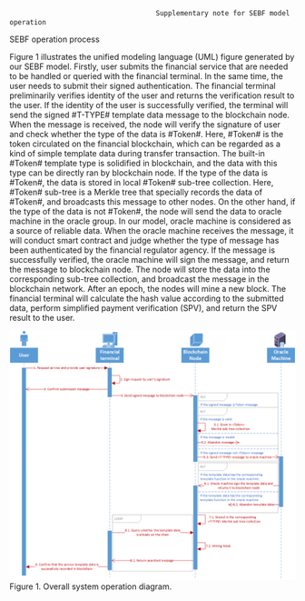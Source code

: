                                         Supplementary note for SEBF model operation

SEBF operation process

Figure 1 illustrates the unified modeling language (UML) figure generated by our SEBF model. Firstly, user submits the financial service that are needed to be handled or queried with the financial terminal. In the same time, the user needs to submit their signed authentication. The financial terminal preliminarily verifies identity of the user and returns the verification result to the user. If the identity of the user is successfully verified, the terminal will send the signed #T-TYPE# template data message to the blockchain node. When the message is received, the node will verify the signature of user and check whether the type of the data is #Token#. Here, #Token# is the token circulated on the financial blockchain, which can be regarded as a kind of simple template data during transfer transaction. The built-in #Token# template type is solidified in blockchain, and the data with this type can be directly ran by blockchain node. If the type of the data is #Token#, the data is stored in local #Token# sub-tree collection. Here, #Token# sub-tree is a Merkle tree that specially records the data of #Token#, and broadcasts this message to other nodes. On the other hand, if the type of the data is not #Token#, the node will send the data to oracle machine in the oracle group. In our model, oracle machine is considered as a source of reliable data. When the oracle machine receives the message, it will conduct smart contract and judge whether the type of message has been authenticated by the financial regulator agency. If the message is successfully verified, the oracle machine will sign the message, and return the message to blockchain node. The node will store the data into the corresponding sub-tree collection, and broadcast the message in the blockchain network. After an epoch, the nodes will mine a new block. The financial terminal will calculate the hash value according to the submitted data, perform simplified payment verification (SPV), and return the SPV result to the user.
  
![image](https://github.com/sebf2020/Supplementary-explanation/blob/master/Overall%20system%20operation%20diagram.png)
                                           Figure 1. Overall system operation diagram.

